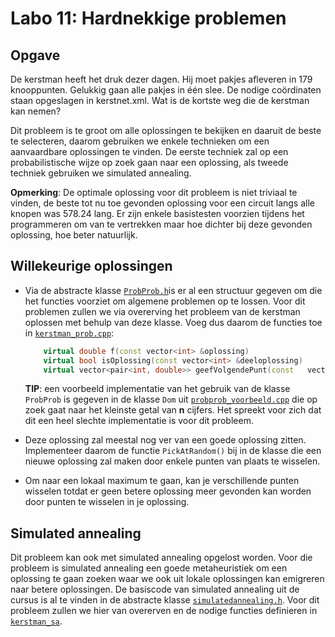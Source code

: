 # Labo 11: Hardnekkige problemen

## Opgave

De kerstman heeft het druk dezer dagen. Hij moet pakjes afleveren in 179 knooppunten. Gelukkig gaan alle pakjes in één slee. De nodige coördinaten staan opgeslagen in kerstnet.xml. Wat is de kortste weg die de kerstman kan nemen?

Dit probleem is te groot om alle oplossingen te bekijken en daaruit de beste te selecteren, daarom gebruiken we enkele technieken om een aanvaardbare oplossingen te vinden. De eerste techniek zal op een probabilistische wijze op zoek gaan naar een oplossing, als tweede techniek gebruiken we simulated annealing.

**Opmerking**: De optimale oplossing voor dit probleem is niet triviaal te vinden, de beste tot nu toe gevonden oplossing voor een circuit langs alle knopen was 578.24 lang. Er zijn enkele basistesten voorzien tijdens het programmeren om van te vertrekken maar hoe dichter bij deze gevonden oplossing, hoe beter natuurlijk.

## Willekeurige oplossingen

- Via de abstracte klasse [`ProbProb.h`](include/PropProb.h)is er al een structuur gegeven om die het functies voorziet om algemene problemen op te lossen. Voor dit problemen zullen we via overerving het probleem van de kerstman oplossen met behulp van deze klasse. Voeg dus daarom de functies toe in [`kerstman_prob.cpp`](src/kerstman_prob.cpp):

  ```c++
      virtual double f(const vector<int> &oplossing)
      virtual bool isOplossing(const vector<int> &deeloplossing)
      virtual vector<pair<int, double>> geefVolgendePunt(const   vector<int> &deeloplossing)
  
  ```
  
  **TIP**: een voorbeeld implementatie van het gebruik van de klasse `ProbProb` is gegeven in de klasse `Dom` uit [`probprob_voorbeeld.cpp`](src/probprob_voorbeeld.cpp) die op zoek gaat naar het kleinste getal van **n** cijfers. Het spreekt voor zich dat dit een heel slechte implementatie is voor dit probleem.

- Deze oplossing zal meestal nog ver van een goede oplossing zitten. Implementeer daarom de functie `PickAtRandom()` bij in de klasse die een nieuwe oplossing zal maken door enkele punten van plaats te wisselen.

- Om naar een lokaal maximum te gaan, kan je verschillende punten wisselen totdat er geen betere oplossing meer gevonden kan worden door punten te wisselen in je oplossing.

## Simulated annealing

Dit probleem kan ook met simulated annealing opgelost worden. Voor die probleem is simulated annealing een goede metaheuristiek om een oplossing te gaan zoeken waar we ook uit lokale oplossingen kan emigreren naar betere oplossingen. De basiscode van simulated annealing uit de cursus is al te vinden in de abstracte klasse [`simulatedannealing.h`](include/simulatedannealing.h). Voor dit probleem zullen we hier van overerven en de nodige functies definieren in [`kerstman_sa`](src/kerstman_sa.cpp).

